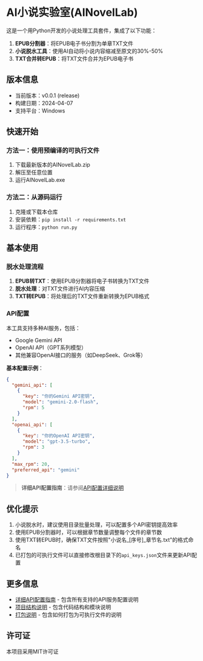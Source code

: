 # AI小说实验室(AINovelLab)

这是一个用Python开发的小说处理工具套件，集成了以下功能：

1. **EPUB分割器**：将EPUB电子书分割为单章TXT文件
2. **小说脱水工具**：使用AI自动将小说内容缩减至原文的30%-50%
3. **TXT合并转EPUB**：将TXT文件合并为EPUB电子书

## 版本信息

- 当前版本：v0.0.1 (release)
- 构建日期：2024-04-07
- 支持平台：Windows

## 快速开始

### 方法一：使用预编译的可执行文件

1. 下载最新版本的AINovelLab.zip
2. 解压至任意位置
3. 运行AINovelLab.exe

### 方法二：从源码运行

1. 克隆或下载本仓库
2. 安装依赖：`pip install -r requirements.txt`
3. 运行程序：`python run.py`

## 基本使用

### 脱水处理流程

1. **EPUB转TXT**：使用EPUB分割器将电子书转换为TXT文件
2. **脱水处理**：对TXT文件进行AI内容压缩
3. **TXT转EPUB**：将处理后的TXT文件重新转换为EPUB格式

### API配置

本工具支持多种AI服务，包括：

- Google Gemini API
- OpenAI API（GPT系列模型）
- 其他兼容OpenAI接口的服务（如DeepSeek、Grok等）

**基本配置示例**：
```json
{
  "gemini_api": [
    {
      "key": "你的Gemini API密钥",
      "model": "gemini-2.0-flash",
      "rpm": 5
    }
  ],
  "openai_api": [
    {
      "key": "你的OpenAI API密钥",
      "model": "gpt-3.5-turbo",
      "rpm": 3
    }
  ],
  "max_rpm": 20,
  "preferred_api": "gemini"
}
```

> **详细API配置指南**：请参阅[API配置详细说明](doc/API_CONFIG.md)

## 优化提示

1. 小说脱水时，建议使用目录批量处理，可以配置多个API密钥提高效率
2. 使用EPUB分割器时，可以根据章节数量调整每个文件的章节数
3. 使用TXT转EPUB时，确保TXT文件按照"小说名_[序号]_章节名.txt"的格式命名
4. 已打包的可执行文件可以直接修改根目录下的`api_keys.json`文件来更新API配置

## 更多信息

- [详细API配置指南](doc/API_CONFIG.md) - 包含所有支持的API服务配置说明
- [项目结构说明](doc/PROJECT_STRUCTURE.md) - 包含代码结构和模块说明
- [打包说明](doc/BUILD_GUIDE.md) - 包含如何打包为可执行文件的说明

## 许可证

本项目采用MIT许可证 